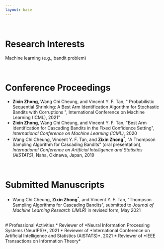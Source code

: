 ```yaml
---
layout: base
---
```


<br/>

# Research Interests
Machine learning (e.g., bandit problem)

<br/>

# Conference Proceedings
* **Zixin Zhong**, Wang Chi Cheung, and Vincent Y. F. Tan, " Probabilistic Sequential Shrinking: A Best Arm Identification Algorithm for Stochastic Bandits with Corruptions ", International Conference on Machine Learning (ICML), 2021"
* **Zixin Zhong**, Wang Chi Cheung, and Vincent Y. F. Tan, "Best Arm Identification for Cascading Bandits in the Fixed Confidence Setting", *International Conference on Machine Learning (ICML)*, 2020
* Wang Chi Cheung, Vincent Y. F. Tan, and **Zixin Zhong**<sup>\*</sup>, "A Thompson Sampling Algorithm for Cascading Bandits" (oral presentation), *International Conference on Artificial Intelligence and Statistics (AISTATS)*, Naha, Okinawa, Japan, 2019

<br/>


# Submitted Manuscripts
* Wang Chi Cheung, **Zixin Zhong**<sup>\*</sup>, and Vincent Y. F. Tan, "Thompson Sampling Algorithms for Cascading Bandits", submitted to *Journal of Machine Learning Research (JMLR)* in revised form, May 2021


<br/>
# Professional Activities
* Reviewer of *Neural Information Processing Systems (NeurIPS)*, 2021
* Reviewer of *International Conference on Artificial Intelligence and Statistics (AISTATS)*, 2021
* Reviewer of *IEEE Transactions on Information Theory*



